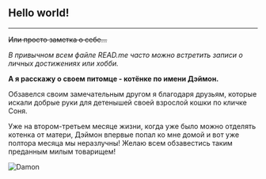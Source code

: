 ## Hello world!

---

~~Или просто заметка о себе...~~

*В привычном всем файле  READ.me часто можно встретить записи о личных достижениях или хобби.*

**А я расскажу о своем питомце - котёнке по имени Дэймон.**

Обзавелся своим замечательным другом я благодаря друзьям, которые искали добрые руки для детенышей своей взрослой кошки по кличке Соня.

Уже на втором-третьем месяце жизни, когда уже было можно отделять котенка от матери, Дэймон впервые попал ко мне домой и вот уже полтора месяца мы неразлучны!
Желаю всем обзавестись таким преданным милым товарищем!

![Damon](blob:https://web.telegram.org/6c12710d-5aa5-4c6e-9e6c-26adb8400e73)





